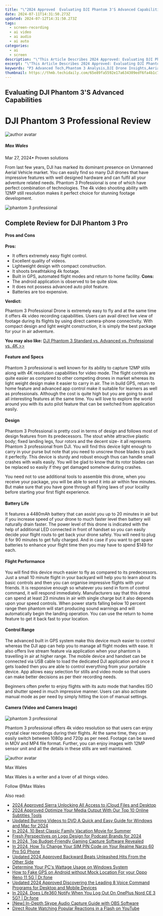 ```yaml
---
title: "\"2024 Approved  Evaluating DJI Phantom 3'S Advanced Capabilities\""
date: 2024-07-11T14:31:50.273Z
updated: 2024-07-12T14:31:50.273Z
tags: 
  - screen-recording
  - ai video
  - ai audio
  - ai auto
categories: 
  - ai
  - screen
description: "\"This Article Describes 2024 Approved: Evaluating DJI Phantom 3'S Advanced Capabilities\""
excerpt: "\"This Article Describes 2024 Approved: Evaluating DJI Phantom 3'S Advanced Capabilities\""
keywords: "P3 Advanced Tech,Phantom 3 Analysis,DJI Drone Insights,Aerial Photography Quest,Pro Drones Evaluation,Camera Capabilities Review,Flight Control Innovation"
thumbnail: https://thmb.techidaily.com/65e89fa5592e17a634309edf6fa4b1c7a4776f7c9bc581c108157d66f219235d.jpg
---
```


## Evaluating DJI Phantom 3'S Advanced Capabilities

# DJI Phantom 3 Professional Review

![author avatar](https://images.wondershare.com/filmora/article-images/max-wales-author.jpg)

##### Max Wales

 Mar 27, 2024• Proven solutions

 From last few years, DJI has marked its dominant presence on Unmanned Aerial Vehicle market. You can easily find so many DJI drones that have impressive features with well designed hardware and can fulfil all your adventure related needs. Phantom 3 Professional is one of which have perfect combination of technologies. The 4k video shooting ability with 12MP still resolution makes it perfect choice for stunning footage development.

![phantom 3 professional](https://images.wondershare.com/filmora/article-images/dji-phantom-3-professional.jpg)

## Complete Review for DJI Phantom 3 Pro

#### Pros and Cons

**Pros:**

* It offers extremely easy flight control.
* Excellent quality of videos.
* Lightweight design with compact construction.
* It shoots breathtaking 4k footage.
* Built in GPS, automated flight modes and return to home facility.
**Cons:**
* The android application is observed to be quite slow.
* It does not possess advanced auto pilot feature.
* Batteries are too expensive.

 **Verdict:**

 Phantom 3 Professional Drone is extremely easy to fly and at the same time it offers 4k video recording capabilities. Users can avail direct live view of footage during its flights by using direct camera-phone connectivity. With compact design and light weight construction, it is simply the best package for your in air adventure.

**You may also like:** [DJI Phantom 3 Standard vs. Advanced vs. Professional vs. 4K >>](https://tools.techidaily.com/wondershare/filmora/download/)

#### Feature and Specs

 Phantom 3 professional is well known for its ability to capture 12MP stills along with 4K resolution capabilities for video mode. The flight controls are quite easier as compared to other competing drones in market whereas its light weight design make it easier to carry in air. The in build GPS, return to home feature and advanced app control make it suitable for learners as well as professionals. Although the cost is quite high but you are going to avail all interesting features at the same time. You will love to explore the world around you with its auto pilot feature that can be switched from application easily.

#### Design

 Phantom 3 Professional is pretty cool in terms of design and follows most of design features from its predecessors. The stout white attractive plastic body; fixed landing legs, four rotors and the decent size- it all represents Phantom 3 professional from DJI. You will find this device light enough to carry in your purse but note that you need to unscrew those blades to pack it perfectly. This device is sturdy and robust enough thus can handle small crashes with walls easily. You will be glad to know that its rotor blades can be replaced so easily if they get damaged somehow during crashes.

 You need not to use additional tools to assemble this drone, when you receive your package, you will be able to send it into air within few minutes. But make sure that you have gone through all flying laws of your locality before starting your first flight experience.

#### Battery Life

 It features a 4480mAh battery that can assist you up to 20 minutes in air but if you increase speed of your drone to much faster level then battery will naturally drain faster. The power level of this drone is indicated with the help of additional LED connected in front of handset so you can easily decide your flight routs to get back your drone safely. You will need to plug it for 90 minutes to get fully charged. And in case if you want to get spare batteries to enhance your flight time then you may have to spend $149 for each.

#### Flight Performance

 You will find this device much easier to fly as compared to its predecessors. Just a small 10 minute flight in your backyard will help you to learn about its basic controls and then you can organise impressive flights with your friends. It is responsive enough so whatever you send in form of control command, it will respond immediately. Manufacturers say that this drone can spend at least 23 minutes in air with single charge but it also depends upon your speed controls. When power starts falling below 10 percent range then phantom will start producing sound warnings and will automatically begin the landing operation. You can use the return to home feature to get it back fast to your location.

#### Control Range

 The advanced built in GPS system make this device much easier to control whereas the DJI app can help you to manage all flight modes with ease. It also offers live stream feature via application when your phantom is travelling in air at higher range. The mobile device and handset can be connected via USB cable to load the dedicated DJI application and once it gets loaded then you are able to control everything from your portable device. App allows easy selection for stills and video mode so that users can make better decisions as per their recording needs.

 Beginners often prefer to enjoy flights with its auto mode that handles ISO and shutter speed in much impressive manner. Users can also activate manual mode as per need by simply hitting the icon of manual settings.

#### Camera (Video and Camera Image)

![phantom 3 professional](https://images.wondershare.com/filmora/article-images/phantom-3-pro-camera.png)

 Phantom 3 professional offers 4k video resolution so that users can enjoy crystal clear recordings during their flights. At the same time, they can easily switch between 1080p and 720p as per need. Footage can be saved in MOV and MP4 file format. Further, you can enjoy images with 12MP sensor unit and all the details in these stills are well maintained.

![author avatar](https://images.wondershare.com/filmora/article-images/max-wales-author.jpg)

Max Wales

Max Wales is a writer and a lover of all things video.

Follow @Max Wales


<ins class="adsbygoogle"
     style="display:block"
     data-ad-format="autorelaxed"
     data-ad-client="ca-pub-7571918770474297"
     data-ad-slot="1223367746"></ins>



<ins class="adsbygoogle"
     style="display:block"
     data-ad-client="ca-pub-7571918770474297"
     data-ad-slot="8358498916"
     data-ad-format="auto"
     data-full-width-responsive="true"></ins>


<span class="atpl-alsoreadstyle">Also read:</span>
<div><ul>
<li><a href="https://fox-blue.techidaily.com/2024-approved-sierra-unlocking-all-access-to-icloud-files-and-desktop/"><u>2024 Approved  Sierra  Unlocking All Access to iCloud Files and Desktop</u></a></li>
<li><a href="https://fox-blue.techidaily.com/2024-approved-optimize-your-media-output-with-our-top-10-online-subtitles-tools/"><u>2024 Approved  Optimize Your Media Output With Our Top 10 Online Subtitles Tools</u></a></li>
<li><a href="https://video-content-creator.techidaily.com/updated-burning-videos-to-dvd-a-quick-and-easy-guide-for-windows-and-mac-for-2024/"><u>Updated Burning Videos to DVD A Quick and Easy Guide for Windows and Mac for 2024</u></a></li>
<li><a href="https://extra-information.techidaily.com/in-2024-10-best-classic-family-vacation-movie-for-summer/"><u>In 2024, 10 Best Classic Family Vacation Movie for Summer</u></a></li>
<li><a href="https://some-knowledge.techidaily.com/fresh-perspectives-on-logo-design-for-podcast-brands-for-2024/"><u>Fresh Perspectives on Logo Design for Podcast Brands for 2024</u></a></li>
<li><a href="https://screen-mirroring-recording.techidaily.com/in-2024-top-budget-friendly-gaming-capture-software-revealed/"><u>In 2024, Top Budget-Friendly Gaming Capture Software Revealed</u></a></li>
<li><a href="https://sim-unlock.techidaily.com/in-2024-how-to-change-your-sim-pin-code-on-your-realme-narzo-60-pro-5g-phone-by-drfone-android/"><u>In 2024, How To Change Your SIM PIN Code on Your Realme Narzo 60 Pro 5G Phone</u></a></li>
<li><a href="https://voice-adjusting.techidaily.com/updated-2024-approved-backward-beats-unleashed-hits-from-the-other-side/"><u>Updated 2024 Approved Backward Beats Unleashed Hits From the Other Side</u></a></li>
<li><a href="https://win11.techidaily.com/determine-your-pcs-wattage-usage-on-windows-system/"><u>Determine Your PC's Wattage Usage on Windows System</u></a></li>
<li><a href="https://android-location.techidaily.com/how-to-fake-gps-on-android-without-mock-location-for-your-oppo-reno-11-5g-drfone-by-drfone-virtual/"><u>How to Fake GPS on Android without Mock Location For your Oppo Reno 11 5G | Dr.fone</u></a></li>
<li><a href="https://audio-editing.techidaily.com/updated-2024-approved-discovering-the-leading-8-voice-command-programs-for-desktop-and-mobile-devices/"><u>Updated 2024 Approved Discovering the Leading 8 Voice Command Programs for Desktop and Mobile Devices</u></a></li>
<li><a href="https://review-topics.techidaily.com/in-2024-does-life360-notify-when-you-log-out-on-oneplus-nord-ce-3-5g-drfone-by-drfone-virtual-android/"><u>In 2024, Does Life360 Notify When You Log Out On OnePlus Nord CE 3 5G? | Dr.fone</u></a></li>
<li><a href="https://screen-mirroring-recording.techidaily.com/new-in-depth-skype-audio-capture-guide-with-obs-software/"><u>[New] In-Depth Skype Audio Capture Guide with OBS Software</u></a></li>
<li><a href="https://extra-lessons.techidaily.com/direct-route-watching-popular-reactions-in-a-flash-on-youtube/"><u>Direct Route  Watching Popular Reactions in a Flash on YouTube</u></a></li>
</ul></div>
